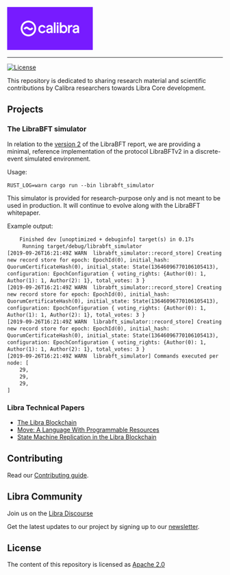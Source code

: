 <a href="https://calibra.com/">
	<img width="200" src=".assets/calibra.png" alt="Calibra Logo" />
</a>

<hr/>

[![License](https://img.shields.io/badge/license-Apache-green.svg)](LICENSE.md)

This repository is dedicated to sharing research material and scientific contributions by Calibra researchers towards Libra Core development.

## Projects

### The LibraBFT simulator

In relation to the [version 2](https://developers.libra.org/docs/assets/papers/libra-consensus-state-machine-replication-in-the-libra-blockchain/2019-10-24.pdf) of the LibraBFT report, we are providing a minimal, reference implementation of the protocol LibraBFTv2 in a discrete-event simulated environment.

Usage:
```
RUST_LOG=warn cargo run --bin librabft_simulator
```

This simulator is provided for research-purpose only and is not meant to be used in production. It will continue to evolve along with the LibraBFT whitepaper.

Example output:
```
    Finished dev [unoptimized + debuginfo] target(s) in 0.17s
     Running target/debug/librabft_simulator
[2019-09-26T16:21:49Z WARN  librabft_simulator::record_store] Creating new record store for epoch: EpochId(0), initial_hash: QuorumCertificateHash(0), initial_state: State(13646096770106105413), configuration: EpochConfiguration { voting_rights: {Author(0): 1, Author(1): 1, Author(2): 1}, total_votes: 3 }
[2019-09-26T16:21:49Z WARN  librabft_simulator::record_store] Creating new record store for epoch: EpochId(0), initial_hash: QuorumCertificateHash(0), initial_state: State(13646096770106105413), configuration: EpochConfiguration { voting_rights: {Author(0): 1, Author(1): 1, Author(2): 1}, total_votes: 3 }
[2019-09-26T16:21:49Z WARN  librabft_simulator::record_store] Creating new record store for epoch: EpochId(0), initial_hash: QuorumCertificateHash(0), initial_state: State(13646096770106105413), configuration: EpochConfiguration { voting_rights: {Author(0): 1, Author(1): 1, Author(2): 1}, total_votes: 3 }
[2019-09-26T16:21:49Z WARN  librabft_simulator] Commands executed per node: [
    29,
    29,
    29,
]
```

### Libra Technical Papers
* [The Libra Blockchain](https://developers.libra.org/docs/the-libra-blockchain-paper)
* [Move: A Language With Programmable Resources](https://developers.libra.org/docs/move-paper)
* [State Machine Replication in the Libra Blockchain](https://developers.libra.org/docs/state-machine-replication-paper)

## Contributing

Read our [Contributing guide](https://developers.libra.org/docs/community/contributing).

## Libra Community

Join us on the [Libra Discourse](https://community.libra.org)

Get the latest updates to our project by signing up to our [newsletter](https://developers.libra.org/newsletter_form).

## License

The content of this repository is licensed as [Apache 2.0](https://github.com/calibra/research/blob/master/LICENSE)
